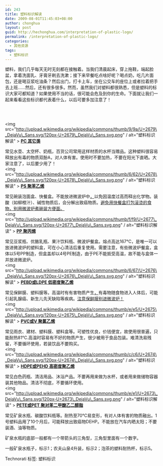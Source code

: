 ```yaml
---
id: 243
title: 塑料标识解读
date: 2009-08-01T11:45:03+08:00
author: chonghua
layout: post
guid: http://hechonghua.com/interpretation-of-plastic-logo/
permalink: /interpretation-of-plastic-logo/
categories:
  - 其他资源
tags:
  - 塑料标识
---
```

塑料，我们几乎每天无时无刻都在接触着。当我们清晨起床，穿上拖鞋，端起脸盆，拿着洗面乳、牙膏牙刷去洗漱；接下来早餐吃点啥好呢？喝点奶，吃几片面包，还是喝豆浆吃油条？然后出门，打卡上车，坐在公交车的座位上或者拉着把手去上班……然后，还有很多很多。然而，虽然我们对塑料都很熟悉，但是塑料的标识大家可都知道？如果使用不当的话，很可能会危及到你的生命。下面就让我们一起来看看这些标识都代表着什么，以后可要多加注意了！

&#160;

<!--more-->

&#160;&#160;  
<img src="http://upload.wikimedia.org/wikipedia/commons/thumb/9/9a/U+2679\_DejaVu\_Sans.svg/120px-U+2679\_DejaVu\_Sans.svg.png" / alt="塑料标识解读" > <u><b>PC 其它类</b></u> 

常见水壶、太空杯、奶瓶，百货公司常用这样材质的水杯当赠品。这种塑料很容易释放出有毒的物质双酚A，对人体有害。使用时不要加热，不要在阳光下直晒。大家注意了，以后要少用了！&#160;  
<img src="http://upload.wikimedia.org/wikipedia/commons/thumb/6/62/U+2678\_DejaVu\_Sans.svg/120px-U+2678\_DejaVu\_Sans.svg.png" / alt="塑料标识解读" > <u><b>PS 聚苯乙烯</b></u> 

常见碗装泡面盒、快餐盒。不能放进微波炉中[，](http://koudai.360.cn/u/18643482/)以免因温度过高而释出化学物。装酸（如柳橙汁）、碱性物质后，会分解出致癌物质。<u>避免用快餐盒打包滚烫的食物，别用微波炉煮碗装方便面。</u>&#160;  
<img src="http://upload.wikimedia.org/wikipedia/commons/thumb/f/f9/U+2677\_DejaVu\_Sans.svg/120px-U+2677\_DejaVu\_Sans.svg.png" / alt="塑料标识解读" > <u><b>PP 聚丙烯</b></u> 

常见豆浆瓶、优酪乳瓶、果汁饮料瓶、微波炉餐盒。熔点高达167℃，是唯一可以放进微波炉的塑料盒，可在小心清洁后重复使用。需要注意，有些微波炉餐盒，盒体以5号PP制造，但盒盖却以4号PE制造，由于PE不能抵受高温，故不能与盒体一并放进微波炉。&#160;  
<img src="http://upload.wikimedia.org/wikipedia/commons/thumb/6/67/U+2676\_DejaVu\_Sans.svg/120px-U+2676\_DejaVu\_Sans.svg.png" / alt="塑料标识解读" > <u><b>PEBD或LDPE 低密度聚乙烯</b></u> 

常见保鲜膜、塑料膜等。高温时有有害物质产生[，](http://koudai.360.cn/u/18643482/)有毒物随食物进入人体后，可能引起乳腺癌、新生儿先天缺陷等疾病。<u>注意保鲜膜别进微波炉！</u>&#160;  
<img src="http://upload.wikimedia.org/wikipedia/commons/thumb/e/e5/U+2675\_DejaVu\_Sans.svg/120px-U+2675\_DejaVu\_Sans.svg.png" / alt="塑料标识解读" > <u><b>PVC或V 聚氯乙烯</b></u> 

常见雨衣、建材、塑料膜、塑料盒等。可塑性优良，价钱便宜，故使用很普遍，只能耐热81℃.高温时容易有不好的物质产生，很少被用于食品包装。难清洗易残留，不要循环使用，若装饮品不要购买。&#160;  
<img src="http://upload.wikimedia.org/wikipedia/commons/thumb/c/c6/U+2674\_DejaVu\_Sans.svg/120px-U+2674\_DejaVu\_Sans.svg.png" / alt="塑料标识解读" > <u><b>HDPE或PEHD 高密度聚乙烯</b></u> 

常见白色药瓶、清洁用品、沐浴产品。不要再用来做为水杯，或者用来做储物容器装其他物品。清洁不彻底，不要循环使用。&#160;  
<img src="http://upload.wikimedia.org/wikipedia/commons/thumb/e/e1/U+2673\_DejaVu\_Sans.svg/120px-U+2673\_DejaVu\_Sans.svg.png" / alt="塑料标识解读" > <u><b>PETE或PET 聚对苯二甲酸乙二醇脂</b></u> 

常见矿泉水瓶、碳酸饮料瓶等。耐热至70℃易变形，有对人体有害的物质融出。1号塑料品用了10个月后，可能释放出致癌物DEHP。不能放在汽车内晒太阳；不要装酒、油等物质。 

矿泉水瓶的底部一般都有一个带箭头的三角型，三角型里面有一个数字。 

一般矿泉水瓶子，标示1；农夫山泉4升装，标示2；泡茶的塑料耐热杯，标示5。 

<div style="padding-bottom: 0px; margin: 0px; padding-left: 0px; padding-right: 0px; display: inline; float: none; padding-top: 0px" id="scid:0767317B-992E-4b12-91E0-4F059A8CECA8:6e46320c-a836-4820-ba30-e4b4e83ae2ff" class="wlWriterSmartContent">
  Technorati 标签: 塑料标识
</div>